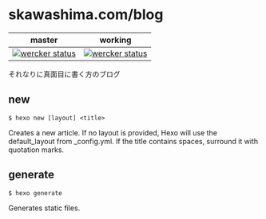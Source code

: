 # skawashima.com/blog

|master|working|
|:-:|:-:|
|[![wercker status](https://app.wercker.com/status/d28d247b21e1284dd5741503e17d8f40/s/master "wercker status")](https://app.wercker.com/project/byKey/d28d247b21e1284dd5741503e17d8f40)|[![wercker status](https://app.wercker.com/status/d28d247b21e1284dd5741503e17d8f40/s/ "wercker status")](https://app.wercker.com/project/byKey/d28d247b21e1284dd5741503e17d8f40)|

それなりに真面目に書く方のブログ

## new

```shell
$ hexo new [layout] <title>
```

Creates a new article. If no layout is provided, Hexo will use the default_layout from _config.yml. If the title contains spaces, surround it with quotation marks.

## generate

```shell
$ hexo generate
```

Generates static files.
